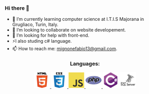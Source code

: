 ### Hi there 👋

- 🌱 I’m currently learning computer science at I.T.I.S Majorana in Grugliaco, Turin, Italy.
- 👯 I’m looking to collaborate on website developement.
- 🤔 I’m looking for help with front-end.
- ⚡I also studing c# language.
- 📫 How to reach me: mignonefabio13@gmail.com.

<h3 align="center">Languages:</h3>
    <p align="center">
        <a href="https://www.w3schools.com/html/" target="_blank"> <img src="https://raw.githubusercontent.com/devicons/devicon/master/icons/html5/html5-original-wordmark.svg" alt="html5" width="50" height="50"/> </a>
        <a href="https://www.w3schools.com/css/" target="_blank"> <img src="https://raw.githubusercontent.com/devicons/devicon/master/icons/css3/css3-original-wordmark.svg" alt="css3" width="50" height="50"/> </a>
        <a href="https://www.w3schools.com/js/" target="_blank"> <img src="https://raw.githubusercontent.com/devicons/devicon/master/icons/javascript/javascript-original.svg" alt="JS" width="50" height="50"/> </a>
        <a href="https://www.w3schools.com/php/" target="_blank"> <img src="https://raw.githubusercontent.com/devicons/devicon/master/icons/php/php-original.svg" alt="php" width="50" height="50"/> </a>
        <a href="http://csharp.net/" target="_blank"><img src="https://raw.githubusercontent.com/devicons/devicon/master/icons/csharp/csharp-original.svg" alt="C#" width="50" height="50"/></a>
        <a href="https://www.microsoft.com/it-it/sql-server/sql-server-2022" target="_blank"><img src="https://raw.githubusercontent.com/devicons/devicon/master/icons/microsoftsqlserver/microsoftsqlserver-plain-wordmark.svg" alt="C#" width="50" height="50"/></a>
    </p>

